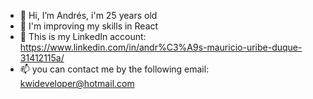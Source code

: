 - 👋 Hi, I’m Andrés, i'm 25 years old
- 🌱 I'm improving my skills in React
- 👜 This is my LinkedIn account: https://www.linkedin.com/in/andr%C3%A9s-mauricio-uribe-duque-31412115a/
- 📫  you can contact me by the following email: kwideveloper@hotmail.com

<!---
ktlaboral/ktlaboral is a ✨ special ✨ repository because its `README.md` (this file) appears on your GitHub profile.
You can click the Preview link to take a look at your changes.
--->
